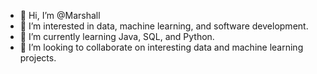 - 👋 Hi, I’m @Marshall
- 👀 I’m interested in data, machine learning, and software development.
- 🌱 I’m currently learning Java, SQL, and Python.
- 💞️ I’m looking to collaborate on interesting data and machine learning projects.

<!---
Requ91/Requ91 is a ✨ special ✨ repository because its `README.md` (this file) appears on your GitHub profile.
You can click the Preview link to take a look at your changes.
--->
